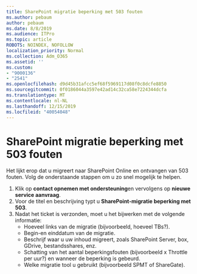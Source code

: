 ```yaml
---
title: SharePoint migratie beperking met 503 fouten
ms.author: pebaum
author: pebaum
ms.date: 8/8/2019
ms.audience: ITPro
ms.topic: article
ROBOTS: NOINDEX, NOFOLLOW
localization_priority: Normal
ms.collection: Adm_O365
ms.assetid: ''
ms.custom:
- "9000136"
- "2541"
ms.openlocfilehash: d9d45b31afcc5ef68f5969117d08f0c8dcfe8850
ms.sourcegitcommit: 0f0186044a3597e42ad14c32ca58e7224344dcfa
ms.translationtype: MT
ms.contentlocale: nl-NL
ms.lasthandoff: 12/15/2019
ms.locfileid: "40054048"
---
```

# <a name="sharepoint-migration-throttling-with-503-errors"></a>SharePoint migratie beperking met 503 fouten

Het lijkt erop dat u migreert naar SharePoint Online en ontvangen van 503 fouten. Volg de onderstaande stappen om u zo snel mogelijk te helpen. 

1. Klik op **contact opnemen met ondersteuning**en vervolgens op **nieuwe service aanvraag**.
2. Voor de titel en beschrijving typt u **SharePoint-migratie beperking met 503**.
3. Nadat het ticket is verzonden, moet u het bijwerken met de volgende informatie:
    - Hoeveel links van de migratie (bijvoorbeeld, hoeveel TBs?).
    - Begin-en einddatum van de migratie.
    - Beschrijf waar u uw inhoud migreert, zoals SharePoint Server, box, GDrive, bestandsshares, enz.
    - Schatting van het aantal beperkingsfouten (bijvoorbeeld x Throttle per uur?) en wanneer de beperking is gebeurd.
    - Welke migratie tool u gebruikt (bijvoorbeeld SPMT of ShareGate).


